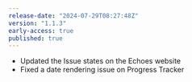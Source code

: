 ```yaml
---
release-date: "2024-07-29T08:27:48Z"
version: "1.1.3"
early-access: true
published: true
---
```

- Updated the Issue states on the Echoes website
- Fixed a date rendering issue on Progress Tracker